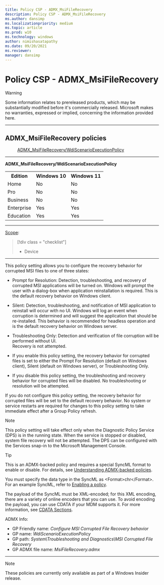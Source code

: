 ```yaml
---
title: Policy CSP - ADMX_MsiFileRecovery
description: Policy CSP - ADMX_MsiFileRecovery
ms.author: dansimp
ms.localizationpriority: medium
ms.topic: article
ms.prod: w10
ms.technology: windows
author: nimishasatapathy
ms.date: 09/20/2021
ms.reviewer: 
manager: dansimp
---
```


# Policy CSP - ADMX_MsiFileRecovery
> [!WARNING]
> Some information relates to prereleased products, which may be substantially modified before it's commercially released. Microsoft makes no warranties, expressed or implied, concerning the information provided here.

<hr/>

<!--Policies-->
## ADMX_MsiFileRecovery policies  

<dl>
  <dd>
    <a href="#admx-msifilerecovery-wdiscenarioexecutionpolicy">ADMX_MsiFileRecovery/WdiScenarioExecutionPolicy</a>
  </dd>
</dl>

<hr/>

<!--Policy-->
<a href="" id="admx-msifilerecovery-wdiscenarioexecutionpolicy"></a>**ADMX_MsiFileRecovery/WdiScenarioExecutionPolicy**  

<!--SupportedSKUs-->
<table>
<tr>
    <th>Edition</th>
    <th>Windows 10</th>
    <th>Windows 11</th>
</tr>
<tr>
    <td>Home</td>
    <td>No</td>
    <td>No</td>
</tr>
<tr>
    <td>Pro</td>
    <td>No</td>
    <td>No</td
</tr>
<tr>
    <td>Business</td>
    <td>No</td>
    <td>No</td
</tr>
<tr>
    <td>Enterprise</td>
    <td>Yes</td>
    <td>Yes</td
</tr>
<tr>
    <td>Education</td>
    <td>Yes</td>
    <td>Yes</td
</tr>
</table>

<!--/SupportedSKUs-->
<hr/>

<!--Scope-->
[Scope](./policy-configuration-service-provider.md#policy-scope):

> [!div class = "checklist"]
> * Device

<hr/>

<!--/Scope-->
<!--Description-->
This policy setting allows you to configure the recovery behavior for corrupted MSI files to one of three states:  

- Prompt for Resolution: Detection, troubleshooting, and recovery of corrupted MSI applications will be turned on. Windows will prompt the user with a dialog-box when application reinstallation is required. 
This is the default recovery behavior on Windows client.  

- Silent: Detection, troubleshooting, and notification of MSI application to reinstall will occur with no UI. Windows will log an event when corruption is determined and will suggest the application that should be re-installed. This behavior is recommended for headless operation and is the default recovery behavior on Windows server.  

- Troubleshooting Only: Detection and verification of file corruption will be performed without UI.  
Recovery is not attempted.  

- If you enable this policy setting, the recovery behavior for corrupted files is set to either the Prompt For Resolution (default on Windows client), Silent (default on Windows server), or Troubleshooting Only.  

- If you disable this policy setting, the troubleshooting and recovery behavior for corrupted files will be disabled. No troubleshooting or resolution will be attempted.  

If you do not configure this policy setting, the recovery behavior for corrupted files will be set to the default recovery behavior. No system or service restarts are required for changes to this policy setting to take immediate effect after a Group Policy refresh.  

> [!NOTE]
> This policy setting will take effect only when the Diagnostic Policy Service (DPS) is in the running state. When the service is stopped or disabled, system file recovery will not be attempted. The DPS can be configured with the Services snap-in to the Microsoft Management Console.

<!--/Description-->
> [!TIP]
> This is an ADMX-backed policy and requires a special SyncML format to enable or disable. For details, see [Understanding ADMX-backed policies](./understanding-admx-backed-policies.md).
> 
> You must specify the data type in the SyncML as &lt;Format&gt;chr&lt;/Format&gt;. For an example SyncML, refer to [Enabling a policy](./understanding-admx-backed-policies.md#enabling-a-policy).
> 
> The payload of the SyncML must be XML-encoded; for this XML encoding, there are a variety of online encoders that you can use. To avoid encoding the payload, you can use CDATA if your MDM supports it. For more information, see [CDATA Sections](http://www.w3.org/TR/REC-xml/#sec-cdata-sect).

<!--ADMXBacked-->
ADMX Info:  
-   GP Friendly name: *Configure MSI Corrupted File Recovery behavior*
-   GP name: *WdiScenarioExecutionPolicy*
-   GP path: *System\Troubleshooting and Diagnostics\MSI Corrupted File Recovery*
-   GP ADMX file name: *MsiFileRecovery.admx*

<!--/ADMXBacked-->
<!--/Policy-->

<hr/>

> [!NOTE]
> These policies are currently only available as part of a Windows Insider release.

<!--/Policies-->